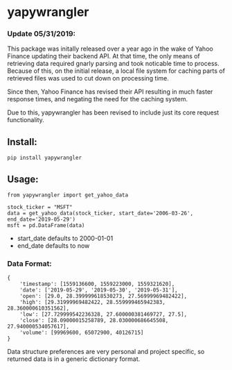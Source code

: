 # yapywrangler

### Update 05/31/2019:
This package was initally released over a year ago in the wake of Yahoo Finance updating their backend API.
At that time, the only means of retrieving data required gnarly parsing and took noticable time to process.
Because of this, on the initial release, a local file system for caching parts of retrieved files was used 
to cut down on processing time.

Since then, Yahoo Finance has revised their API resulting in much faster response times, and negating the 
need for the caching system.

Due to this, yapywrangler has been revised to include just its core request functionality.


## Install:

    pip install yapywrangler
    

## Usage:
    
    from yapywrangler import get_yahoo_data
    
    stock_ticker = "MSFT"
    data = get_yahoo_data(stock_ticker, start_date='2006-03-26', end_date='2019-05-29')
    msft = pd.DataFrame(data)
    
* start_date defaults to 2000-01-01
* end_date defaults to now

### Data Format:

    {
        'timestamp': [1559136600, 1559223000, 1559321620], 
        'date': ['2019-05-29', '2019-05-30', '2019-05-31'], 
        'open': [29.0, 28.399999618530273, 27.56999969482422], 
        'high': [29.31999969482422, 28.559999465942383, 28.360000610351562], 
        'low': [27.729999542236328, 27.600000381469727, 27.5], 
        'close': [28.09000015258789, 28.030000686645508, 27.940000534057617], 
        'volume': [99969600, 65072900, 40126715]
    }

Data structure preferences are very personal and project specific, so returned data is in a generic
dictionary format. 
